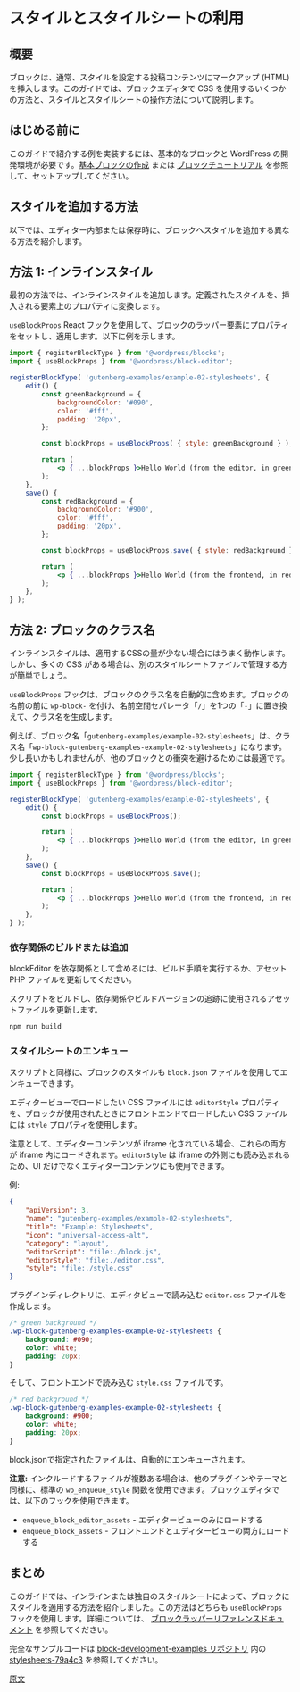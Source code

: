 <!-- 
# Use styles and stylesheets
 -->
# スタイルとスタイルシートの利用

<!-- 
## Overview
 -->
## 概要

<!-- 
A block typically inserts markup (HTML) into post content that you want to style in some way. This guide walks through a few different ways you can use CSS with the block editor and how to work with styles and stylesheets.
 -->
ブロックは、通常、スタイルを設定する投稿コンテンツにマークアップ (HTML) を挿入します。このガイドでは、ブロックエディタで CSS を使用するいくつかの方法と、スタイルとスタイルシートの操作方法について説明します。

<!-- 
## Before you start
 -->
## はじめる前に

<!-- 
You will need a basic block and WordPress development environment to implement the examples shown in this guide. See the [create a basic block](/docs/how-to-guides/block-tutorial/writing-your-first-block-type.md) or [block tutorial](/docs/getting-started/devenv/get-started-with-create-block.md) to get setup.
 -->
このガイドで紹介する例を実装するには、基本的なブロックと WordPress の開発環境が必要です。[基本ブロックの作成](https://ja.wordpress.org/team/handbook/block-editor/how-to-guides/block-tutorial/writing-your-first-block-type/) または [ブロックチュートリアル](https://ja.wordpress.org/team/handbook/block-editor/getting-started/devenv/get-started-with-create-block/) を参照して、セットアップしてください。

<!-- 
## Methods to add style
 -->
## スタイルを追加する方法

<!-- 
The following are different methods you can use to add style to your block, either in the editor or when saved.
 -->
以下では、エディター内部または保存時に、ブロックへスタイルを追加する異なる方法を紹介します。

<!-- 
## Method 1: Inline style
 -->
## 方法 1: インラインスタイル

<!-- 
The first method shows adding the style inline. This transforms the defined style into a property on the element inserted.
 -->
最初の方法では、インラインスタイルを追加します。定義されたスタイルを、挿入される要素上のプロパティに変換します。

<!-- 
The `useBlockProps` React hook is used to set and apply properties on the block's wrapper element. The following example shows how:
 -->
`useBlockProps` React フックを使用して、ブロックのラッパー要素にプロパティをセットし、適用します。以下に例を示します。

```jsx
import { registerBlockType } from '@wordpress/blocks';
import { useBlockProps } from '@wordpress/block-editor';

registerBlockType( 'gutenberg-examples/example-02-stylesheets', {
	edit() {
		const greenBackground = {
			backgroundColor: '#090',
			color: '#fff',
			padding: '20px',
		};

		const blockProps = useBlockProps( { style: greenBackground } );

		return (
			<p { ...blockProps }>Hello World (from the editor, in green).</p>
		);
	},
	save() {
		const redBackground = {
			backgroundColor: '#900',
			color: '#fff',
			padding: '20px',
		};

		const blockProps = useBlockProps.save( { style: redBackground } );

		return (
			<p { ...blockProps }>Hello World (from the frontend, in red).</p>
		);
	},
} );
```
<!--
## Method 2: Block classname
 -->
## 方法 2: ブロックのクラス名

<!-- 
The inline style works well for a small amount of CSS to apply. If you have much more than the above you will likely find that it is easier to manage with them in a separate stylesheet file.
 -->
インラインスタイルは、適用するCSSの量が少ない場合にはうまく動作します。しかし、多くの CSS がある場合は、別のスタイルシートファイルで管理する方が簡単でしょう。

<!-- 
The `useBlockProps` hooks includes the classname for the block automatically, it generates a name for each block using the block's name prefixed with `wp-block-`, replacing the `/` namespace separator with a single `-`.
 -->
`useBlockProps` フックは、ブロックのクラス名を自動的に含めます。ブロックの名前の前に `wp-block-` を付け、名前空間セパレータ「`/`」を1つの「`-`」に置き換えて、クラス名を生成します。

<!-- 
For example the block name: `gutenberg-examples/example-02-stylesheets` would get the classname: `wp-block-gutenberg-examples-example-02-stylesheets`. It might be a bit long but best to avoid conflicts with other blocks.
 -->
例えば、ブロック名「`gutenberg-examples/example-02-stylesheets`」は、クラス名「`wp-block-gutenberg-examples-example-02-stylesheets`」になります。少し長いかもしれませんが、他のブロックとの衝突を避けるためには最適です。

```jsx
import { registerBlockType } from '@wordpress/blocks';
import { useBlockProps } from '@wordpress/block-editor';

registerBlockType( 'gutenberg-examples/example-02-stylesheets', {
	edit() {
		const blockProps = useBlockProps();

		return (
			<p { ...blockProps }>Hello World (from the editor, in green).</p>
		);
	},
	save() {
		const blockProps = useBlockProps.save();

		return (
			<p { ...blockProps }>Hello World (from the frontend, in red).</p>
		);
	},
} );
```

<!--
### Build or add dependency
 -->
### 依存関係のビルドまたは追加

<!-- 
In order to include the blockEditor as a dependency, make sure to run the build step, or update the asset php file.
 -->
blockEditor を依存関係として含めるには、ビルド手順を実行するか、アセット PHP ファイルを更新してください。

<!-- 
Build the scripts and update the asset file which is used to keep track of dependencies and the build version.
 -->
スクリプトをビルドし、依存関係やビルドバージョンの追跡に使用されるアセットファイルを更新します。

```bash
npm run build
```

<!-- 
### Enqueue stylesheets
 -->
### スタイルシートのエンキュー

<!-- 
Like scripts, you can enqueue your block's styles using the `block.json` file.
 -->
スクリプトと同様に、ブロックのスタイルも `block.json` ファイルを使用してエンキューできます。

<!-- 
Use the `editorStyle` property to a CSS file you want to load in the editor view, and use the `style` property for a CSS file you want to load on the frontend when the block is used.
 -->
エディタービューでロードしたい CSS ファイルには `editorStyle` プロパティを、ブロックが使用されたときにフロントエンドでロードしたい CSS ファイルには `style` プロパティを使用します。

<!-- 
It is worth noting that, if the editor content is iframed, both of these will
load in the iframe. `editorStyle` will also load outside the iframe, so it can
be used for editor content as well as UI.
 -->
注意として、エディターコンテンツが iframe 化されている場合、これらの両方が iframe 内にロードされます。`editorStyle` は iframe の外側にも読み込まれるため、UI だけでなくエディターコンテンツにも使用できます。

<!-- 
For example:
 -->
例:

<!--
Let's move on into code. Create a file called `editor.css`:
 -->
<!-- 
## エディターアセットとフロントエンドアセットのエンキュー

スクリプト同様、ブロックのスタイルもエンキューする必要があります。以前のセクションで説明したように、スタイルの `editor_style` ハンドルはエディター画面への適用に対してのみ使用し、エディターとサイトのフロントエンドの両方に適用される共通スタイルには `style` ハンドルを使用します。

`style` でエンキューされるスタイルシートは基本のスタイルで最初にロードされ、`editor_style` スタイルシートは後でロードされます。

コードで見ていきます。ファイル `editor.css` を作成してください。
 -->
```json
{
	"apiVersion": 3,
	"name": "gutenberg-examples/example-02-stylesheets",
	"title": "Example: Stylesheets",
	"icon": "universal-access-alt",
	"category": "layout",
	"editorScript": "file:./block.js",
	"editorStyle": "file:./editor.css",
	"style": "file:./style.css"
}
```
<!-- 
So in your plugin directory, create an `editor.css` file to load in editor view:
 -->
プラグインディレクトリに、エディタビューで読み込む `editor.css` ファイルを作成します。

```css
/* green background */
.wp-block-gutenberg-examples-example-02-stylesheets {
	background: #090;
	color: white;
	padding: 20px;
}
```
<!--
And a new `style.css` file containing:
 -->
<!--  
新しい `style.css` ファイルは以下を含みます。
 -->

<!--  
And a `style.css` file to load on the frontend:
 --> 
そして、フロントエンドで読み込む `style.css` ファイルです。

```css
/* red background */
.wp-block-gutenberg-examples-example-02-stylesheets {
	background: #900;
	color: white;
	padding: 20px;
}
```

<!-- 
The files will automatically be enqueued when specified in the block.json.
 -->
block.jsonで指定されたファイルは、自動的にエンキューされます。

<!-- 
**Note:** If you have multiple files to include, you can use standard `wp_enqueue_style` functions like any other plugin or theme. You will want to use the following hooks for the block editor:
 -->
**注意:** インクルードするファイルが複数ある場合は、他のプラグインやテーマと同様に、標準の `wp_enqueue_style` 関数を使用できます。ブロックエディタでは、以下のフックを使用できます。

<!-- 
-   `enqueue_block_editor_assets` - to load only in editor view
-   `enqueue_block_assets` - loads both on frontend and editor view
 -->
-   `enqueue_block_editor_assets` - エディタービューのみにロードする
-   `enqueue_block_assets` - フロントエンドとエディタービューの両方にロードする

<!-- 
## Conclusion
 -->
## まとめ

<!-- 
This guide showed a couple of different ways to apply styles to your block, by either inline or in its own style sheet. Both of these methods use the `useBlockProps` hook, see the [block wrapper reference documentation](/docs/reference-guides/block-api/block-edit-save.md#block-wrapper-props) for additional details.
 -->
このガイドでは、インラインまたは独自のスタイルシートによって、ブロックにスタイルを適用する方法を紹介しました。この方法はどちらも `useBlockProps` フックを使用します。詳細については、 [ブロックラッパーリファレンスドキュメント](https://ja.wordpress.org/team/handbook/block-editor/reference-guides/block-api/block-edit-save/#block-wrapper-props) を参照してください。

<!-- 
See the complete [stylesheets-79a4c3](https://github.com/WordPress/block-development-examples/tree/trunk/plugins/stylesheets-79a4c3) code in the [block-development-examples repository](https://github.com/WordPress/block-development-examples).
 -->
完全なサンプルコードは [block-development-examples リポジトリ](https://github.com/WordPress/block-development-examples) 内の [stylesheets-79a4c3](https://github.com/WordPress/block-development-examples/tree/trunk/plugins/stylesheets-79a4c3) を参照してください。

[原文](https://github.com/WordPress/gutenberg/blob/trunk/docs/how-to-guides/block-tutorial/applying-styles-with-stylesheets.md)

